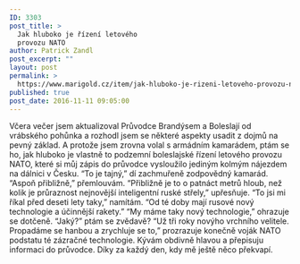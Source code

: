 ```yaml
---
ID: 3303
post_title: >
  Jak hluboko je řízení letového
  provozu NATO
author: Patrick Zandl
post_excerpt: ""
layout: post
permalink: >
  https://www.marigold.cz/item/jak-hluboko-je-rizeni-letoveho-provozu-nato
published: true
post_date: 2016-11-11 09:05:00
---
```

Včera večer jsem aktualizoval Průvodce Brandýsem a Boleslají od vrábského pohůnka a rozhodl jsem se některé aspekty usadit z dojmů na pevný základ. A protože jsem zrovna volal s armádním kamarádem, ptám se ho, jak hluboko je vlastně to podzemní boleslajské řízení letového provozu NATO, které si můj zápis do průvodce vysloužilo jediným kolmým nájezdem na dálnici v Česku. 
“To je tajný,” dí zachmuřeně zodpovědný kamarád. 
“Aspoň přibližně,” přemlouvám. 
“Přibližně je to o patnáct metrů hloub, než kolik je průraznost nejnovější inteligentní ruské střely,” upřesňuje.
“To jsi mi říkal před deseti lety taky,” namítám. “Od té doby mají rusové nový technologie a účinnější rakety.”
“My máme taky nový technologie,” ohrazuje se dotčeně. 
“Jaký?” ptám se zvědavě?
“Už tři roky novýho vrchního velitele. Propadáme se hanbou a zrychluje se to,” prozrazuje konečně voják NATO podstatu té zázračné technologie. 
Kývám obdivně hlavou a přepisuju informaci do průvodce. 
Díky za každý den, kdy mě ještě něco překvapí.